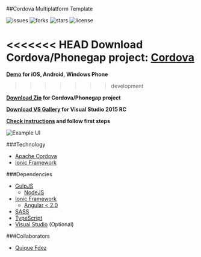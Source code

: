 ##Cordova Multiplatform Template

![issues](https://img.shields.io/github/issues/CKGrafico/Cordova-Multiplatform-Template.svg)
![forks](https://img.shields.io/github/forks/CKGrafico/Cordova-Multiplatform-Template.svg)
![stars](https://img.shields.io/github/stars/CKGrafico/Cordova-Multiplatform-Template.svg)
![license](https://img.shields.io/badge/license-MIT-blue.svg)

<<<<<<< HEAD
**Download Cordova/Phonegap project:** [Cordova](http://bit.ly/ck-cordova-zip)
=======
**[Demo](http://cordova-multiplatform-template.js.org) for iOS, Android, Windows Phone**
>>>>>>> development

**[Download Zip](http://bit.ly/ck-cordova-zip) for Cordova/Phonegap project**

**[Download VS Gallery](https://visualstudiogallery.msdn.microsoft.com/407fc1f8-538b-4beb-b2b2-69afcb6fbd96) for Visual Studio 2015 RC** 

**[Check instructions](https://github.com/CKGrafico/Cordova-Multiplatform-Template/tree/master/Tasks) and follow first steps** 

![Example UI](http://i.imgur.com/se6A8Nq.png)

###Technology
- [Apache Cordova](https://cordova.apache.org/)
- [Ionic Framework](http://ionicframework.com/)

###Dependencies
- [GulpJS](http://gulpjs.com)
	- [NodeJS](http://nodejs.com)
- [Ionic Framework](http://ionicframework.com/)
	- [Angular < 2.0](http://angularjs.org)
- [SASS](http://sass-lang.com/)
- [TypeScript](http://typescriptlang.com/)
- [Visual Studio](http://visualstudio.com/free) (Optional)

###Collaborators
- [Quique Fdez](http://twitter.com/ckgrafico)
